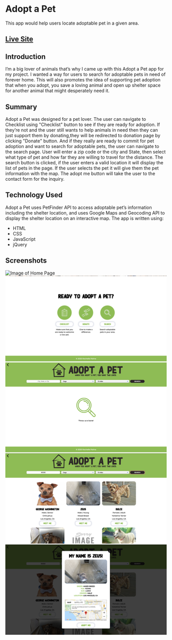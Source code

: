 # Adopt a Pet
This app would help users locate adoptable pet in a given area. 

## [Live Site](https://rochpalma.github.io/adopt-a-pet-app/)

## Introduction
I’m a big lover of animals that’s why I came up with this Adopt a Pet app for my project. I wanted a way for users to search for adoptable pets in need of forever home. This will also promotes the idea of supporting pet adoption that when you adopt, you save a loving animal and open up shelter space for another animal that might desperately need it.

## Summary
Adopt a Pet was designed for a pet lover. The user can navigate to Checklist using "Checklist" button to see if they are ready for adoption. If they’re not and the user still wants to help animals in need then they can just support them by donating,they will be redirected to donation page by clicking "Donate" button. And if they really are ready to commit for pet adoption and want to search for adoptable pets, the user can navigate to the search page. User will enter a zip code or the city and State, then select what type of pet and how far they are willing to travel for the distance. The search button is clicked, if the user enters a valid location it will display the list of pets in the page. If the user selects the pet it will give them the pet information with the map. The adopt me button will take the user to the contact form for the inquiry.

## Technology Used
Adopt a Pet uses PetFinder API to access adoptable pet’s information including the shelter location, and uses Google Maps and Geocoding API to display the shelter location on an interactive map.
The app is written using:
* HTML
* CSS
* JavaScript
* jQuery

## Screenshots
![Image of Home Page](images/homepage-screenshot.png)
![Image of Home Page](images/home-section-screenshot.png)
![Image of Search Page](images/search-screenshot.png)
![Image of Result list](images/result-screenshot.png)
![Image of Modal Page](images/modal-screenshot.png)
